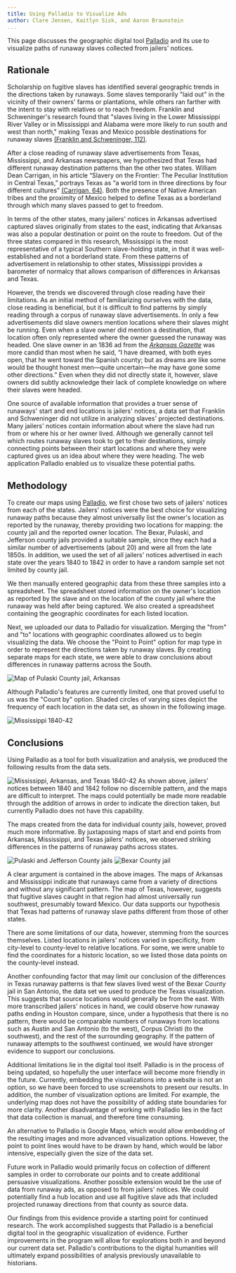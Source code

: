 ```yaml
---
title: Using Palladio to Visualize Ads
author: Clare Jensen, Kaitlyn Sisk, and Aaron Braunstein
...
```


This page discusses the geographic digital tool [Palladio](http://palladio.designhumanities.org/) and its use to visualize paths of runaway slaves collected from jailers' notices.

## Rationale

Scholarship on fugitive slaves has identified several geographic trends in the directions taken by runaways. Some slaves temporarily "laid out" in the vicinity of their owners' farms or plantations, while others ran farther with the intent to stay with relatives or to reach freedom. Franklin and Schweninger's research found that "slaves living in the Lower Mississippi River Valley or in Mississippi and Alabama were more likely to run south and west than north," making Texas and Mexico possible destinations for runaway slaves [(Franklin and Schweninger, 112)](index.html#bibliography).

After a close reading of runaway slave advertisements from Texas, Mississippi, and Arkansas newspapers, we hypothesized that Texas had different runaway destination patterns than the other two states. William Dean Carrigan, in his article “Slavery on the Frontier: The Peculiar Institution in Central Texas,” portrays Texas as “a world torn in three directions by four different cultures” [(Carrigan, 64)](index.html#bibliography). Both the presence of Native American tribes and the proximity of Mexico helped to define Texas as a borderland through which many slaves passed to get to freedom.

In terms of the other states, many jailers' notices in Arkansas advertised captured slaves originally from states to the east, indicating that Arkansas was also a popular destination or point on the route to freedom. Out of the three states compared in this research, Mississippi is the most representative of a typical Southern slave-holding state, in that it was well-established and not a borderland state. From these patterns of advertisement in relationship to other states, Mississippi provides a barometer of normalcy that allows comparison of differences in Arkansas and Texas.

However, the trends we discovered through close reading have their limitations. As an initial method of familiarizing ourselves with the data, close reading is beneficial, but it is difficult to find patterns by simply reading through a corpus of runaway slave advertisements. In only a few advertisements did slave owners mention locations where their slaves might be running. Even when a slave owner did mention a destination, that location often only represented where the owner guessed the runaway was headed. One slave owner in an 1836 ad from the [*Arkansas Gazette*](http://aquila.usm.edu/drs/4/) was more candid than most when he said, “I have dreamed, with both eyes open, that he went toward the Spanish county; but as dreams are like some would be thought honest men―quite uncertain―he may have gone some other directions.” Even when they did not directly state it, however, slave owners did subtly acknowledge their lack of complete knowledge on where their slaves were headed.

One source of available information that provides a truer sense of runaways' start and end locations is jailers' notices, a data set that Franklin and Schweninger did not utilize in analyzing slaves' projected destinations. Many jailers' notices contain information about where the slave had run from or where his or her owner lived. Although we generally cannot tell which routes runaway slaves took to get to their destinations, simply connecting points between their start locations and where they were captured gives us an idea about where they were heading. The web application Palladio enabled us to visualize these potential paths.

## Methodology

To create our maps using [Palladio](http://palladio.designhumanities.org/), we first chose two sets of jailers' notices from each of the states. Jailers' notices were the best choice for visualizing runaway paths because they almost universally list the owner's location as reported by the runaway, thereby providing two locations for mapping: the county jail and the reported owner location. The Bexar, Pulaski, and Jefferson county jails provided a suitable sample, since they each had a similar number of advertisements (about 20) and were all from the late 1850s. In addition, we used the set of all jailers' notices advertised in each state over the years 1840 to 1842 in order to have a random sample set not limited by county jail.

We then manually entered geographic data from these three samples into a spreadsheet. The spreadsheet stored information on the owner's location as reported by the slave and on the location of the county jail where the runaway was held after being captured. We also created a spreadsheet containing the geographic coordinates for each listed location.

Next, we uploaded our data to Palladio for visualization. Merging the "from" and "to" locations with geographic coordinates allowed us to begin visualizing the data. We choose the "Point to Point" option for map type in order to represent the directions taken by runaway slaves. By creating separate maps for each state, we were able to draw conclusions about differences in runaway patterns across the South.

![Map of Pulaski County jail, Arkansas](https://cloud.githubusercontent.com/assets/6454900/2766643/e871eaa8-ca30-11e3-8853-936d62fe1f01.jpg)

Although Palladio's features are currently limited, one that proved useful to us was the "Count by" option. Shaded circles of varying sizes depict the frequency of each location in the data set, as shown in the following image.

![Mississippi 1840-42](https://cloud.githubusercontent.com/assets/6454900/2766742/cc5567d6-ca31-11e3-8525-8823466e84af.jpg)


## Conclusions

Using Palladio as a tool for both visualization and analysis, we produced the following results from the data sets.

![Mississippi, Arkansas, and Texas 1840-42](https://cloud.githubusercontent.com/assets/6454900/2766948/9ab9b752-ca33-11e3-94e9-59855642eb2b.jpg)
As shown above, jailers' notices between 1840 and 1842 follow no discernible pattern, and the maps are difficult to interpret. The maps could potentially be made more readable through the addition of arrows in order to indicate the direction taken, but currently Palladio does not have this capability.

The maps created from the data for individual county jails, however, proved much more informative. By juxtaposing maps of start and end points from Arkansas, Mississippi, and Texas jailers' notices, we observed striking differences in the patterns of runaway paths across states.

![Pulaski and Jefferson County jails](https://cloud.githubusercontent.com/assets/6454900/2784131/4c745700-cb37-11e3-9929-5d9ce92b0cbd.jpg)
![Bexar County jail](https://cloud.githubusercontent.com/assets/6454900/2773145/88e008b2-ca90-11e3-9880-0e886e2aba3e.jpg)

A clear argument is contained in the above images. The maps of Arkansas and Mississippi indicate that runaways came from a variety of directions and without any significant pattern. The map of Texas, however, suggests that fugitive slaves caught in that region had almost universally run southwest, presumably toward Mexico. Our data supports our hypothesis that Texas had patterns of runaway slave paths different from those of other states.

There are some limitations of our data, however, stemming from the sources themselves. Listed locations in jailers' notices varied in specificity, from city-level to county-level to relative locations. For some, we were unable to find the coordinates for a historic location, so we listed those data points on the county-level instead.

Another confounding factor that may limit our conclusion of the differences in Texas runaway patterns is that few slaves lived west of the Bexar County jail in San Antonio, the data set we used to produce the Texas visualization. This suggests that source locations would generally be from the east. With more transcribed jailers' notices in hand, we could observe how runaway paths ending in Houston compare, since, under a hypothesis that there is no pattern, there would be comparable numbers of runaways from locations such as Austin and San Antonio (to the west), Corpus Christi (to the southwest), and the rest of the surrounding geography. If the pattern of runaway attempts to the southwest continued, we would have stronger evidence to support our conclusions.

Additional limitations lie in the digital tool itself. Palladio is in the process of being updated, so hopefully the user interface will become more friendly in the future. Currently, embedding the visualizations into a website is not an option, so we have been forced to use screenshots to present our results. In addition, the number of visualization options are limited. For example, the underlying map does not have the possibility of adding state boundaries for more clarity. Another disadvantage of working with Palladio lies in the fact that data collection is manual, and therefore time consuming.

An alternative to Palladio is Google Maps, which would allow embedding of the resulting images and more advanced visualization options. However, the point to point lines would have to be drawn by hand, which would be labor intensive, especially given the size of the data set.

Future work in Palladio would primarily focus on collection of different samples in order to corroborate our points and to create additional persuasive visualizations. Another possible extension would be the use of data from runaway ads, as opposed to from jailers' notices. We could potentially find a hub location and use all fugitive slave ads that included projected runaway directions from that county as source data.

Our findings from this evidence provide a starting point for continued research. The work accomplished suggests that Palladio is a beneficial digital tool in the geographic visualization of evidence. Further improvements in the program will allow for explorations both in and beyond our current data set. Palladio's contributions to the digital humanities will ultimately expand possibilities of analysis previously unavailable to historians.
